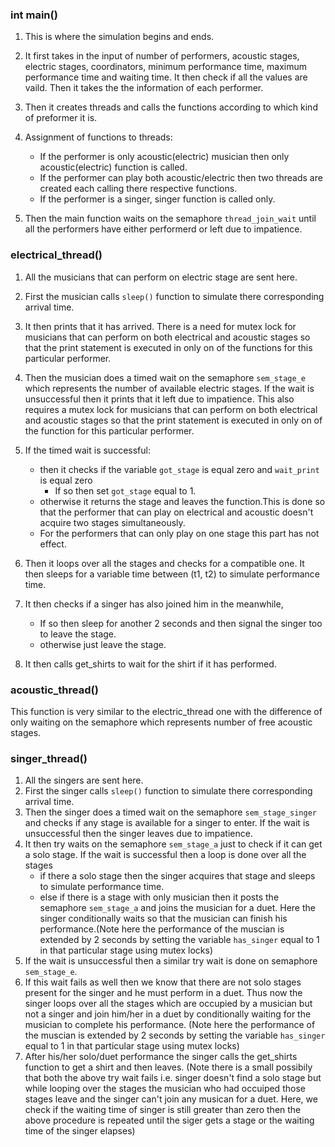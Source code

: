 ### int main()

1. This is where the simulation begins and ends.
2. It first takes in the input of number of performers, acoustic stages,​ electric stages, coordinators, minimum performance time, maximum performance time and waiting time. It then check if all the values are vaild. Then it takes the the information of each performer.
3. Then it creates threads and calls the functions according to which kind of preformer it is.
4. Assignment of functions to threads:

   - If the performer is only acoustic(electric) musician then only acoustic(electric) function is called.
   - If the performer can play both acoustic/electric then two threads are created each calling there respective functions.
   - If the performer is a singer, singer function is called only.

5. Then the main function waits on the semaphore `thread_join_wait` until all the performers have either performerd or left due to impatience.

### electrical_thread()

1. All the musicians that can perform on electric stage are sent here.
2. First the musician calls `sleep()` function to simulate there corresponding arrival time.
3. It then prints that it has arrived. There is a need for mutex lock for musicians that can perform on both electrical and acoustic stages so that the print statement is executed in only on of the functions for this particular performer.
4. Then the musician does a timed wait on the semaphore `sem_stage_e` which represents the number of available electric stages. If the wait is unsuccessful then it prints that it left due to impatience. This also requires a mutex lock for musicians that can perform on both electrical and acoustic stages so that the print statement is executed in only on of the function for this particular performer.
5. If the timed wait is successful:

   - then it checks if the variable `got_stage` is equal zero and `wait_print` is equal zero
     - If so then set `got_stage` equal to 1.
   - otherwise it returns the stage and leaves the function.This is done so that the performer that can play on electrical and acoustic doesn't acquire two stages simultaneously.
   - For the performers that can only play on one stage this part has not effect.

6. Then it loops over all the stages and checks for a compatible one. It then sleeps for a variable time between (t1, t2) to simulate performance time.
7. It then checks if a singer has also joined him in the meanwhile,
   - If so then sleep for another 2 seconds and then signal the singer too to leave the stage.
   - otherwise just leave the stage.
8. It then calls get_shirts to wait for the shirt if it has performed.

### acoustic_thread()

This function is very similar to the electric_thread one with the difference of only waiting on the semaphore which represents number of free acoustic stages.

### singer_thread()

1. All the singers are sent here.
2. First the singer calls `sleep()` function to simulate there corresponding arrival time.
3. Then the singer does a timed wait on the semaphore `sem_stage_singer` and checks if any stage is available for a singer to enter. If the wait is unsuccessful then the singer leaves due to impatience.
4. It then try waits on the semaphore `sem_stage_a` just to check if it can get a solo stage. If the wait is successful then a loop is done over all the stages
   - if there a solo stage then the singer acquires that stage and sleeps to simulate performance time.
   - else if there is a stage with only musician then it posts the semaphore `sem_stage_a` and joins the musician for a duet. Here the singer conditionally waits so that the musician can finish his performance.(Note here the performance of the muscian is extended by 2 seconds by setting the variable `has_singer` equal to 1 in that particular stage using mutex locks)
5. If the wait is unsuccessful then a similar try wait is done on semaphore `sem_stage_e`.
6. If this wait fails as well then we know that there are not solo stages present for the singer and he must perform in a duet. Thus now the singer loops over all the stages which are occupied by a musician but not a singer and join him/her in a duet by conditionally waiting for the musician to complete his performance. (Note here the performance of the muscian is extended by 2 seconds by setting the variable `has_singer` equal to 1 in that particular stage using mutex locks)
7. After his/her solo/duet performance the singer calls the get_shirts function to get a shirt and then leaves.
   (Note there is a small possibily that both the above try wait fails i.e. singer doesn't find a solo stage but while looping over the stages the musician who had occuiped those stages leave and the singer can't join any musican for a duet. Here, we check if the waiting time of singer is still greater than zero then the above procedure is repeated until the siger gets a stage or the waiting time of the singer elapses)
